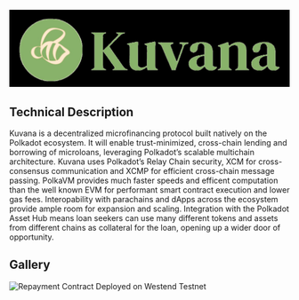 ![Kuvana](assets/true-icon.jpg)


## Technical Description
Kuvana is a decentralized microfinancing protocol built natively on the Polkadot ecosystem. It will enable trust-minimized, cross-chain lending and borrowing of microloans, leveraging Polkadot’s scalable multichain architecture. Kuvana uses Polkadot’s Relay Chain security, XCM for cross-consensus communication and XCMP for efficient cross-chain message passing. PolkaVM provides much faster speeds and efficent computation than the well known EVM for performant smart contract execution and lower gas fees. Interopability with parachains and dApps across the ecosystem provide ample room for expansion and scaling. Integration with the Polkadot Asset Hub means loan seekers can use many different tokens and assets from different chains as collateral for the loan, opening up a wider door of opportunity.

## Gallery
![Repayment Contract Deployed on Westend Testnet](readme-assets/image.pngimage.png)
